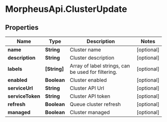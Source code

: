 # MorpheusApi.ClusterUpdate

## Properties

Name | Type | Description | Notes
------------ | ------------- | ------------- | -------------
**name** | **String** | Cluster name | [optional] 
**description** | **String** | Cluster description | [optional] 
**labels** | **[String]** | Array of label strings, can be used for filtering. | [optional] 
**enabled** | **Boolean** | Cluster enabled | [optional] 
**serviceUrl** | **String** | Cluster API Url | [optional] 
**serviceToken** | **String** | Cluster API token | [optional] 
**refresh** | **Boolean** | Queue cluster refresh | [optional] 
**managed** | **Boolean** | Cluster managed | [optional] 


